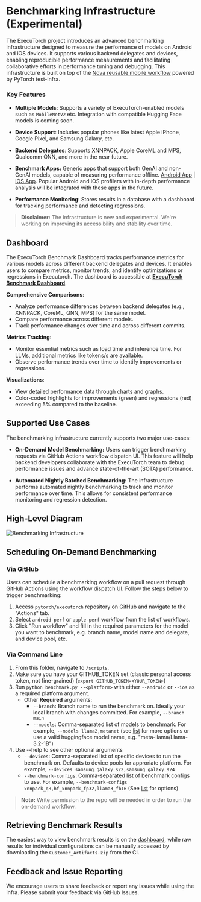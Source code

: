 # Benchmarking Infrastructure (Experimental)

The ExecuTorch project introduces an advanced benchmarking infrastructure designed to measure the performance of models on Android and iOS devices. It supports various backend delegates and devices, enabling reproducible performance measurements and facilitating collaborative efforts in performance tuning and debugging. This infrastructure is built on top of the [Nova reusable mobile workflow](https://github.com/pytorch/test-infra/wiki/Testing-Android-and-iOS-apps-on-OSS-CI-using-Nova-reusable-mobile-workflow) powered by PyTorch test-infra.

### Key Features

- **Multiple Models**: Supports a variety of ExecuTorch-enabled models such as `MobileNetV2` etc. Integration with compatible Hugging Face models is coming soon.

- **Device Support**: Includes popular phones like latest Apple iPhone, Google Pixel, and Samsung Galaxy, etc.

- **Backend Delegates**: Supports XNNPACK, Apple CoreML and MPS, Qualcomm QNN, and more in the near future.

- **Benchmark Apps:** Generic apps that support both GenAI and non-GenAI models, capable of measuring performance offline. [Android App](android/benchmark/) | [iOS App](apple/Benchmark/). Popular Android and iOS profilers with in-depth performance analysis will be integrated with these apps in the future.

- **Performance Monitoring**: Stores results in a database with a dashboard for tracking performance and detecting regressions.

> **Disclaimer:** The infrastructure is new and experimental. We're working on improving its accessibility and stability over time.


## Dashboard

The ExecuTorch Benchmark Dashboard tracks performance metrics for various models across different backend delegates and devices. It enables users to compare metrics, monitor trends, and identify optimizations or regressions in Executorch. The dashboard is accessible at **[ExecuTorch Benchmark Dashboard](https://hud.pytorch.org/benchmark/llms?repoName=pytorch%2Fexecutorch)**.

**Comprehensive Comparisons**:
- Analyze performance differences between backend delegates (e.g., XNNPACK, CoreML, QNN, MPS) for the same model.
- Compare performance across different models.
- Track performance changes over time and across different commits.

**Metrics Tracking**:
- Monitor essential metrics such as load time and inference time. For LLMs, additional metrics like tokens/s are available.
- Observe performance trends over time to identify improvements or regressions.

**Visualizations**:
- View detailed performance data through charts and graphs.
- Color-coded highlights for improvements (green) and regressions (red) exceeding 5% compared to the baseline.


## Supported Use Cases

The benchmarking infrastructure currently supports two major use-cases:

- **On-Demand Model Benchmarking:** Users can trigger benchmarking requests via GitHub Actions workflow dispatch UI. This feature will help backend developers collaborate with the ExecuTorch team to debug performance issues and advance state-of-the-art (SOTA) performance.

- **Automated Nightly Batched Benchmarking:** The infrastructure performs automated nightly benchmarking to track and monitor performance over time. This allows for consistent performance monitoring and regression detection.


## High-Level Diagram

![Benchmarking Infrastructure](../../docs/source/_static/img/benchmark-infra.png)


## Scheduling On-Demand Benchmarking

### Via GitHub
Users can schedule a benchmarking workflow on a pull request through GitHub Actions using the workflow dispatch UI. Follow the steps below to trigger benchmarking:
1. Access `pytorch/executorch` repository on GitHub and navigate to the "Actions" tab.
2. Select `android-perf` or `apple-perf` workflow from the list of workflows.
3. Click "Run workflow" and fill in the required parameters for the model you want to benchmark, e.g. branch name, model name and delegate, and device pool, etc.

### Via Command Line
1. From this folder, navigate to `/scripts`.
2. Make sure you have your GITHUB_TOKEN set (classic personal access token, not fine-grained) (`export GITHUB_TOKEN=<YOUR_TOKEN>`)
3. Run `python benchmark.py --<platform>` with either `--android` or `--ios` as a required platform argument.
    - Other **Required** arguments:
        - `--branch`: Branch name to run the benchmark on. Ideally your local branch with changes committed. For example, `--branch main`
        - `--models`: Comma-separated list of models to benchmark. For example, `--models llama2,metanet` (see [list](https://github.com/pytorch/executorch/blob/0342babc505bcb90244874e9ed9218d90dd67b87/examples/models/__init__.py#L53) for more options or use a valid huggingface model name, e.g. "meta-llama/Llama-3.2-1B")
3. Use --help to see other optional arguments
    - `--devices`: Comma-separated list of specific devices to run the benchmark on. Defaults to device pools for approriate platform. For example, `--devices samsung_galaxy_s22,samsung_galaxy_s24`
    - `--benchmark-configs`: Comma-separated list of benchmark configs to use. For example, `--benchmark-configs xnnpack_q8,hf_xnnpack_fp32,llama3_fb16` (See [list](https://github.com/pytorch/executorch/blob/main/.ci/scripts/gather_benchmark_configs.py#L29-L47) for options)


> **Note:** Write permission to the repo will be needed in order to run the on-demand workflow.


## Retrieving Benchmark Results

The easiest way to view benchmark results is on the [dashboard](./README.md#dashboard), while raw results for individual configurations can be manually accessed by downloading the `Customer_Artifacts.zip` from the CI.


## Feedback and Issue Reporting
We encourage users to share feedback or report any issues while using the infra. Please submit your feedback via GitHub Issues.
